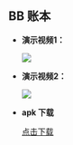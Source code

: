## BB 账本

+ **演示视频1：**

	<img src="/README/演示1.mp4">
	
+ **演示视频2：**

	<img src="/README/演示2.mp4">
	
+ **apk 下载**

	[点击下载](/README/BB%20账本.apk)
	
